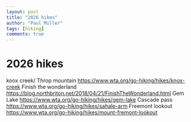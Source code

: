 ```yaml
--- 
layout: post
title: "2026 hikes"
author: "Paul Miller"
tags: [hiking]
comments: true
---
```


# 2026 hikes
koox creek/ Throp mountain https://www.wta.org/go-hiking/hikes/knox-creek
Finish the wonderland https://blog.northbriton.net/2018/04/21/FinishTheWonderland.html
Gem Lake https://www.wta.org/go-hiking/hikes/gem-lake
Cascade pass https://www.wta.org/go-hiking/hikes/sahale-arm
Freemont lookout https://www.wta.org/go-hiking/hikes/mount-fremont-lookout
